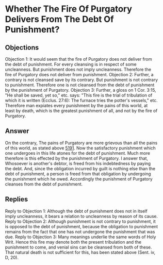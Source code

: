 # Whether The Fire Of Purgatory Delivers From The Debt Of Punishment?
## Objections
Objection 1: It would seem that the fire of Purgatory does not deliver from the debt of punishment. For every cleansing is in respect of some uncleanness. But punishment does not imply uncleanness. Therefore the fire of Purgatory does not deliver from punishment.
Objection 2: Further, a contrary is not cleansed save by its contrary. But punishment is not contrary to punishment. Therefore one is not cleansed from the debt of punishment by the punishment of Purgatory.
Objection 3: Further, a gloss on 1 Cor. 3:15, "He shall be saved, yet so," etc. says: "This fire is the trial of tribulation of which it is written (Ecclus. 27:6): The furnace tries the potter's vessels," etc. Therefore man expiates every punishment by the pains of this world, at least by death, which is the greatest punishment of all, and not by the fire of Purgatory.
## Answer
On the contrary, The pains of Purgatory are more grievous than all the pains of this world, as stated above [5191](A[3]). Now the satisfactory punishment which one undergoes in this life atones for the debt of punishment. Much more therefore is this effected by the punishment of Purgatory.
I answer that, Whosoever is another's debtor, is freed from his indebtedness by paying the debt. And, since the obligation incurred by guilt is nothing else than the debt of punishment, a person is freed from that obligation by undergoing the punishment which he owed. Accordingly the punishment of Purgatory cleanses from the debt of punishment.
## Replies
Reply to Objection 1: Although the debt of punishment does not in itself imply uncleanness, it bears a relation to uncleanness by reason of its cause.
Reply to Objection 2: Although punishment is not contrary to punishment, it is opposed to the debt of punishment, because the obligation to punishment remains from the fact that one has not undergone the punishment that was due.
Reply to Objection 3: Many meanings underlie the same words of Holy Writ. Hence this fire may denote both the present tribulation and the punishment to come, and venial sins can be cleansed from both of these. That natural death is not sufficient for this, has been stated above (Sent. iv, D, 20).